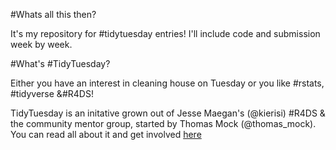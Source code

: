 #Whats all this then?

It's my repository for #tidytuesday entries!  I'll include code and submission week by week.

#What's #TidyTuesday?

Either you have an interest in cleaning house on Tuesday or you like #rstats, #tidyverse &#R4DS!

TidyTuesday is an initative grown out of Jesse Maegan's (@kierisi) #R4DS  & the community mentor group, started by Thomas Mock (@thomas_mock).  You can read all about it and get involved [here](https://github.com/rfordatascience/tidytuesday/blob/master/README.md)